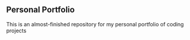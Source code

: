 ## Personal Portfolio

This is an almost-finished repository for my personal portfolio of coding projects
